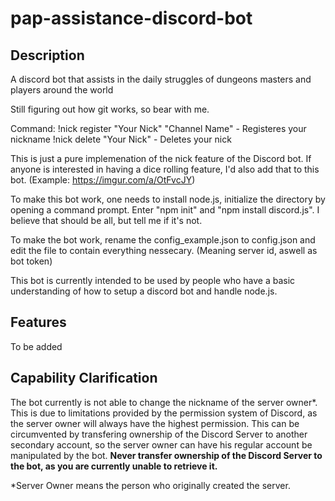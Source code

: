# pap-assistance-discord-bot
## Description
A discord bot that assists in the daily struggles of dungeons masters and players around the world

Still figuring out how git works, so bear with me.

Command:
!nick register "Your Nick" "Channel Name" - Registeres your nickname
!nick delete "Your Nick" - Deletes your nick

This is just a pure implemenation of the nick feature of the Discord bot. If anyone is interested in having a dice rolling feature, I'd also add that to this bot. (Example: https://imgur.com/a/OtFvcJY)

To make this bot work, one needs to install node.js, initialize the directory by opening a command prompt.
Enter "npm init" and "npm install discord.js". I believe that should be all, but tell me if it's not.

To make the bot work, rename the config_example.json to config.json and edit the file to contain everything nessecary. (Meaning server id, aswell as bot token)

This bot is currently intended to be used by people who have a basic understanding of how to setup a discord bot and handle node.js.

## Features
To be added

## Capability Clarification
The bot currently is not able to change the nickname of the server owner*.
This is due to limitations provided by the permission system of Discord, as the server owner will always have the highest permission.
This can be circumvented by transfering ownership of the Discord Server to another secondary account, so the server owner can have his regular account be manipulated by the bot.
<b>Never transfer ownership of the Discord Server to the bot, as you are currently unable to retrieve it.</b>

*Server Owner means the person who originally created the server.
